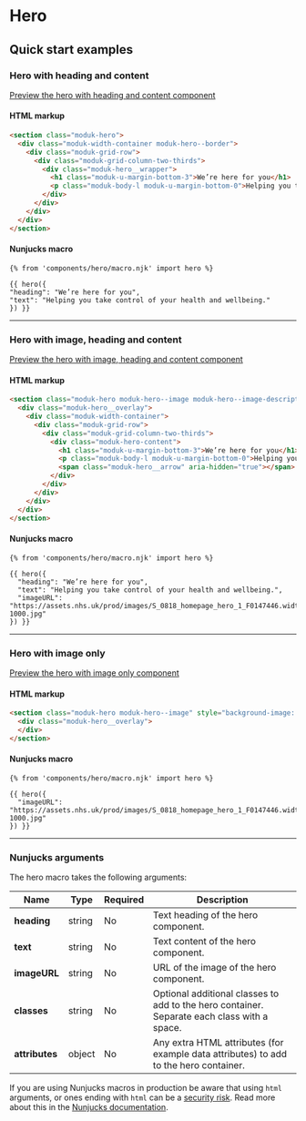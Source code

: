 # Hero

## Quick start examples

### Hero with heading and content

[Preview the hero with heading and content component](https://defencedigital.github.io/moduk-frontend/components/hero/index.html)

#### HTML markup

```html
<section class="moduk-hero">
  <div class="moduk-width-container moduk-hero--border">
    <div class="moduk-grid-row">
      <div class="moduk-grid-column-two-thirds">
        <div class="moduk-hero__wrapper">
          <h1 class="moduk-u-margin-bottom-3">We’re here for you</h1>
          <p class="moduk-body-l moduk-u-margin-bottom-0">Helping you take control of your health and wellbeing.</p>
        </div>
      </div>
    </div>
  </div>
</section>
```

#### Nunjucks macro

```
{% from 'components/hero/macro.njk' import hero %}

{{ hero({
"heading": "We’re here for you",
"text": "Helping you take control of your health and wellbeing."
}) }}
```

---

### Hero with image, heading and content

[Preview the hero with image, heading and content component](https://defencedigital.github.io/moduk-frontend/components/hero/hero-image-content.html)

#### HTML markup

```html
<section class="moduk-hero moduk-hero--image moduk-hero--image-description" style="background-image: url('https://assets.nhs.uk/prod/images/S_0818_homepage_hero_1_F0147446.width-1000.jpg');">
  <div class="moduk-hero__overlay">
    <div class="moduk-width-container">
      <div class="moduk-grid-row">
        <div class="moduk-grid-column-two-thirds">
          <div class="moduk-hero-content">
            <h1 class="moduk-u-margin-bottom-3">We’re here for you</h1>
            <p class="moduk-body-l moduk-u-margin-bottom-0">Helping you take control of your health and wellbeing.</p>
            <span class="moduk-hero__arrow" aria-hidden="true"></span>
          </div>
        </div>
      </div>
    </div>
  </div>
</section>
```

#### Nunjucks macro

```
{% from 'components/hero/macro.njk' import hero %}

{{ hero({
  "heading": "We’re here for you",
  "text": "Helping you take control of your health and wellbeing.",
  "imageURL": "https://assets.nhs.uk/prod/images/S_0818_homepage_hero_1_F0147446.width-1000.jpg"
}) }}
```

---

### Hero with image only

[Preview the hero with image only component](https://defencedigital.github.io/moduk-frontend/components/hero/hero-image.html)

#### HTML markup

```html
<section class="moduk-hero moduk-hero--image" style="background-image: url('https://assets.nhs.uk/prod/images/S_0818_homepage_hero_1_F0147446.width-1000.jpg');">
  <div class="moduk-hero__overlay">
  </div>
</section>
```

#### Nunjucks macro

```
{% from 'components/hero/macro.njk' import hero %}

{{ hero({
  "imageURL": "https://assets.nhs.uk/prod/images/S_0818_homepage_hero_1_F0147446.width-1000.jpg"
}) }}
```

---

### Nunjucks arguments

The hero macro takes the following arguments:

| Name                       | Type     | Required  | Description  |
| ---------------------------|----------|-----------|--------------|
| **heading**                | string   | No        | Text heading of the hero component. |
| **text**                   | string   | No        | Text content of the hero component. |
| **imageURL**               | string   | No        | URL of the image of the hero component. |
| **classes**                | string   | No        | Optional additional classes to add to the hero container. Separate each class with a space. |
| **attributes**             | object   | No        | Any extra HTML attributes (for example data attributes) to add to the hero container. |

If you are using Nunjucks macros in production be aware that using `html` arguments, or ones ending with `html` can be a [security risk](https://developer.mozilla.org/en-US/docs/Glossary/Cross-site_scripting). Read more about this in the [Nunjucks documentation](https://mozilla.github.io/nunjucks/api.html#user-defined-templates-warning).
